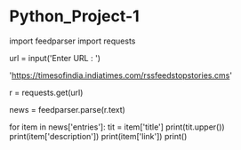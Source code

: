 # Python_Project-1

import feedparser
import requests

url = input('Enter URL : ')

'https://timesofindia.indiatimes.com/rssfeedstopstories.cms'

r = requests.get(url)

news  = feedparser.parse(r.text)

for item in news['entries']:
    tit = item['title']
    print(tit.upper())
    print(item['description'])
    print(item['link'])
    print()
